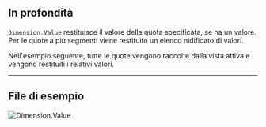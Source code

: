 ## In profondità
`Dimension.Value` restituisce il valore della quota specificata, se ha un valore. Per le quote a più segmenti viene restituito un elenco nidificato di valori.

Nell'esempio seguente, tutte le quote vengono raccolte dalla vista attiva e vengono restituiti i relativi valori.
___
## File di esempio

![Dimension.Value](./Revit.Elements.Dimension.Value_img.jpg)
